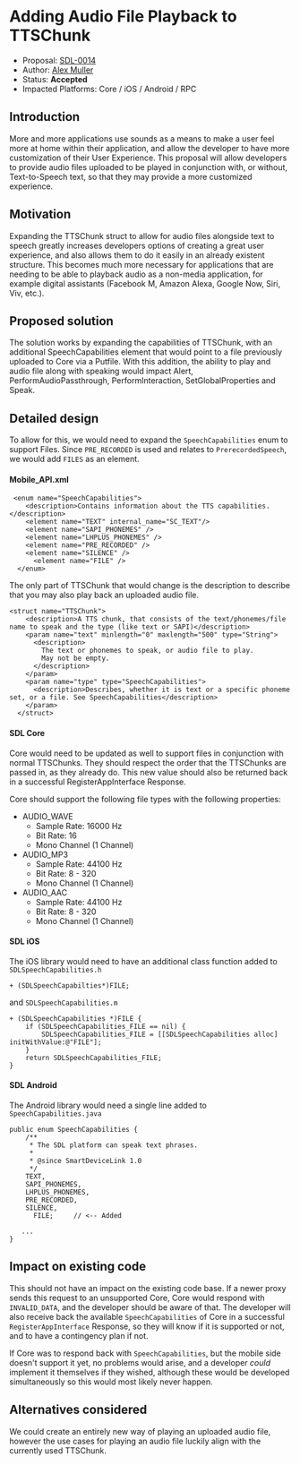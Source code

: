 # Adding Audio File Playback to TTSChunk

* Proposal: [SDL-0014](0014-adding-audio-file-playback-to-ttschunk.md)
* Author: [Alex Muller](https://github.com/asm09fsu)
* Status: **Accepted**
* Impacted Platforms: Core / iOS / Android / RPC

## Introduction

More and more applications use sounds as a means to make a user feel more at home within their application, and allow the developer to have more customization of their User Experience. This proposal will allow developers to provide audio files uploaded to be played in conjunction with, or without, Text-to-Speech text, so that they may provide a more customized experience.

## Motivation

Expanding the TTSChunk struct to allow for audio files alongside text to speech greatly increases developers options of creating a great user experience, and also allows them to do it easily in an already existent structure. This becomes much more necessary for applications that are needing to be able to playback audio as a non-media application, for example digital assistants (Facebook M, Amazon Alexa, Google Now, Siri, Viv, etc.).

## Proposed solution

The solution works by expanding the capabilities of TTSChunk, with an additional SpeechCapabilities element that would point to a file previously uploaded to Core via a Putfile. With this addition, the ability to play and audio file along with speaking would impact  Alert, PerformAudioPassthrough, PerformInteraction, SetGlobalProperties and Speak.

## Detailed design

To allow for this, we would need to expand the `SpeechCapabilities` enum to support Files. Since `PRE_RECORDED` is used and relates to `PrerecordedSpeech`, we would add `FILES` as an element.

#### Mobile_API.xml
```
 <enum name="SpeechCapabilities">
    <description>Contains information about the TTS capabilities.</description>
    <element name="TEXT" internal_name="SC_TEXT"/>
    <element name="SAPI_PHONEMES" />
    <element name="LHPLUS_PHONEMES" />
    <element name="PRE_RECORDED" />
    <element name="SILENCE" />
	  <element name="FILE" />
  </enum>
```

The only part of TTSChunk that would change is the description to describe that you may also play back an uploaded audio file.
```
<struct name="TTSChunk">
    <description>A TTS chunk, that consists of the text/phonemes/file name to speak and the type (like text or SAPI)</description>
    <param name="text" minlength="0" maxlength="500" type="String">
      <description>
      	The text or phonemes to speak, or audio file to play.
      	May not be empty.
      </description>
    </param>
    <param name="type" type="SpeechCapabilities">
      <description>Describes, whether it is text or a specific phoneme set, or a file. See SpeechCapabilities</description>
    </param>
  </struct>
```

#### SDL Core
Core would need to be updated as well to support files in conjunction with normal TTSChunks. They should respect the order that the TTSChunks are passed in, as they already do. This new value should also be returned back in a successful RegisterAppInterface Response.

Core should support the following file types with the following properties:
- AUDIO_WAVE
	* Sample Rate: 16000 Hz
	* Bit Rate: 16
	* Mono Channel (1 Channel)
- AUDIO_MP3
	* Sample Rate: 44100 Hz
	* Bit Rate: 8 - 320
	* Mono Channel (1 Channel)
- AUDIO_AAC
	* Sample Rate: 44100 Hz
	* Bit Rate: 8 - 320
	* Mono Channel (1 Channel)

#### SDL iOS
The iOS library would need to have an additional class function added to `SDLSpeechCapabilities.h`
```
+ (SDLSpeechCapabilties*)FILE;
```
and `SDLSpeechCapabilities.m`
```
+ (SDLSpeechCapabilities *)FILE {
    if (SDLSpeechCapabilities_FILE == nil) {
        SDLSpeechCapabilities_FILE = [[SDLSpeechCapabilities alloc] initWithValue:@"FILE"];
    }
    return SDLSpeechCapabilities_FILE;
}
```

#### SDL Android
The Android library would need a single line added to `SpeechCapabilities.java`
```
public enum SpeechCapabilities {
	/**
	 * The SDL platform can speak text phrases.
	 *
	 * @since SmartDeviceLink 1.0
	 */
    TEXT,
    SAPI_PHONEMES,
    LHPLUS_PHONEMES,
    PRE_RECORDED,
    SILENCE,
	  FILE;		// <-- Added

   ...
}
```


## Impact on existing code

This should not have an impact on the existing code base. If a newer proxy sends this request to an unsupported Core, Core would respond with `INVALID_DATA`, and the developer should be aware of that. The developer will also receive back the available `SpeechCapabilities` of Core in a successful `RegisterAppInterface` Response, so they will know if it is supported or not, and to have a contingency plan if not.

If Core was to respond back with `SpeechCapabilities`, but the mobile side doesn't support it yet, no problems would arise, and a developer _could_ implement it themselves if they wished, although these would be developed simultaneously so this would most likely never happen.

## Alternatives considered

We could create an entirely new way of playing an uploaded audio file, however the use cases for playing an audio file luckily align with the currently used TTSChunk.
